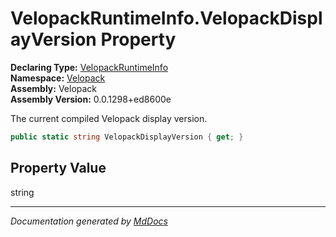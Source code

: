 ﻿<!--  
  <auto-generated>   
    The contents of this file were generated by a tool.  
    Changes to this file may be list if the file is regenerated  
  </auto-generated>   
-->

# VelopackRuntimeInfo.VelopackDisplayVersion Property

**Declaring Type:** [VelopackRuntimeInfo](../index.md)  
**Namespace:** [Velopack](../../index.md)  
**Assembly:** Velopack  
**Assembly Version:** 0.0.1298+ed8600e

 The current compiled Velopack display version. 

```csharp
public static string VelopackDisplayVersion { get; }
```

## Property Value

string

___

*Documentation generated by [MdDocs](https://github.com/ap0llo/mddocs)*
